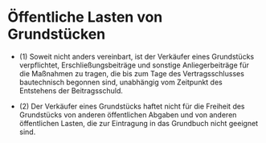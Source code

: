 # Öffentliche Lasten von Grundstücken

- (1) Soweit nicht anders vereinbart, ist der Verkäufer eines Grundstücks verpflichtet, Erschließungsbeiträge und sonstige Anliegerbeiträge für die Maßnahmen zu tragen, die bis zum Tage des Vertragsschlusses bautechnisch begonnen sind, unabhängig vom Zeitpunkt des Entstehens der Beitragsschuld.

- (2) Der Verkäufer eines Grundstücks haftet nicht für die Freiheit des Grundstücks von anderen öffentlichen Abgaben und von anderen öffentlichen Lasten, die zur Eintragung in das Grundbuch nicht geeignet sind.

